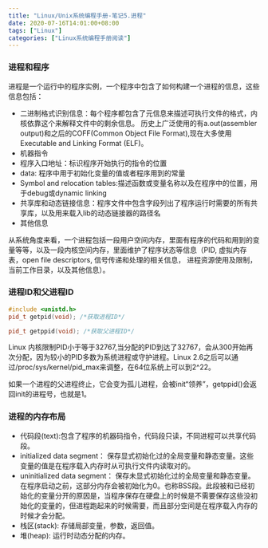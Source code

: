```yaml
---
title: "Linux/Unix系统编程手册-笔记5.进程"
date: 2020-07-16T14:01:00+08:00
tags: ["Linux"]
categories: ["Linux系统编程手册阅读"]
---
```


### 进程和程序
进程是一个运行中的程序实例，一个程序中包含了如何构建一个进程的信息，这些信息包括：
- 二进制格式识别信息：每个程序都包含了元信息来描述可执行文件的格式，内核依靠这个来解释文件中的剩余信息。
历史上广泛使用的有a.out(assembler output)和之后的COFF(Common Object File Format),现在大多使用Executable and Linking Format (ELF)。
- 机器指令
- 程序入口地址：标识程序开始执行的指令的位置
- data: 程序中用于初始化变量的值或者程序用到的常量
- Symbol and relocation tables:描述函数或变量名称以及在程序中的位置，用于debug或dynamic linking
- 共享库和动态链接信息：程序文件中包含字段列出了程序运行时需要的所有共享库，以及用来载入lib的动态链接器的路径名
- 其他信息

从系统角度来看，一个进程包括一段用户空间内存，里面有程序的代码和用到的变量等等，以及一段内核空间内存，里面维护了程序状态等信息（PID, 虚拟内存表，open file descriptors, 信号传递和处理的相关信息， 进程资源使用及限制，当前工作目录，以及其他信息）。


### 进程ID和父进程ID

```cpp
#include <unistd.h>
pid_t getpid(void); /*获取进程ID*/

pid_t getppid(void); /*获取父进程ID*/    
```

Linux 内核限制PID小于等于32767,当分配的PID到达了32767，会从300开始再次分配，因为较小的PID多数为系统进程或守护进程。Linux 2.6之后可以通过/proc/sys/kernel/pid_max来调整，在64位系统上可以到2^22。

如果一个进程的父进程终止，它会变为孤儿进程，会被init“领养”，getppid()会返回init的进程号，也就是1。

### 进程的内存布局

- 代码段(text):包含了程序的机器码指令，代码段只读，不同进程可以共享代码段。
-  initialized data segment： 保存显式初始化过的全局变量和静态变量。这些变量的值是在程序载入内存时从可执行文件内读取对的。
- uninitialized data segment： 保存未显式初始化过的全局变量和静态变量。在程序启动之前，这部分内存会被初始化为0。也称BSS段。此段被和已经初始化的变量分开的原因是，当程序保存在硬盘上的时候是不需要保存这些没初始化的变量的，但进程跑起来的时候需要，而且部分空间是在程序载入内存的时候才会分配。
- 栈区(stack): 存储局部变量，参数，返回值。
- 堆(heap): 运行时动态分配的内存。
